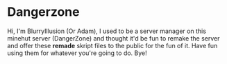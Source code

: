 # Dangerzone
Hi, I'm BlurryIllusion (Or Adam), I used to be a server manager on this minehut server (DangerZone) and thought it'd be fun to remake the server and offer these **remade** skript files to the public for the fun of it. Have fun using them for whatever you're going to do. Bye!
